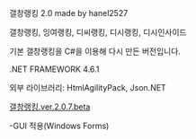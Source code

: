 갤창랭킹 2.0 made by hanel2527

갤창랭킹, 잉여랭킹, 디씨랭킹, 디시랭킹, 디시인사이드


기본 갤창랭킹을 C#을 이용해 다시 만든 버전입니다.

.NET FRAMEWORK 4.6.1

외부 라이브러리: HtmlAgilityPack, Json.NET


<a href='https://github.com/hanel2527/dcinisde-crawler.ver.2/releases/download/v2.0.7-beta/gallchangranking.ver.2.0.7.beta.zip'>갤창랭킹.ver.2.0.7.beta</a>

-GUI 적용(Windows Forms)

